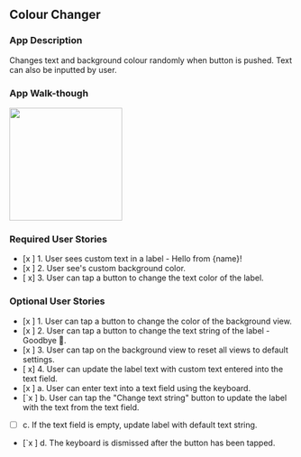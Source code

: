 ## Colour Changer

### App Description
Changes text and background colour randomly when button is pushed. Text can also be inputted by user.

### App Walk-though

<img src="http://recordit.co/f0gEpdd4sL" width=200><br>

### Required User Stories
- [x ] 1. User sees custom text in a label - Hello from {name}!
- [x ] 2. User see's custom background color.
- [ x] 3. User can tap a button to change the text color of the label.

### Optional User Stories
- [x ] 1. User can tap a button to change the color of the background view.
- [x ] 2. User can tap a button to change the text string of the label - Goodbye 👋.
- [x ] 3. User can tap on the background view to reset all views to default settings.
- [ x] 4. User can update the label text with custom text entered into the text field.
- [x ] a. User can enter text into a text field using the keyboard.
- [`x ] b. User can tap the "Change text string" button to update the label with the text from the text field.
- [ ] c. If the text field is empty, update label with default text string.
- [`x ] d. The keyboard is dismissed after the button has been tapped.
